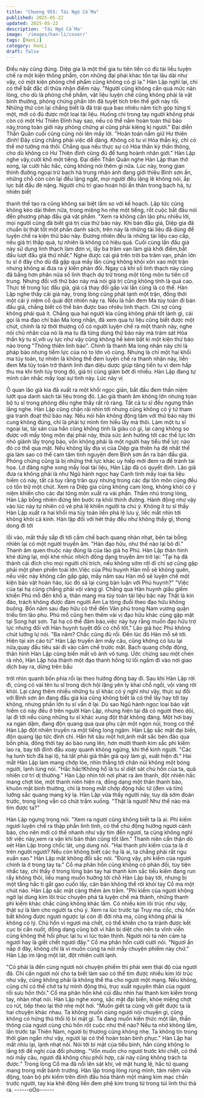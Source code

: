 ```yaml
---
title: "Chương 955: Tái Ngộ Cổ Ma"
published: 2025-05-22
updated: 2025-05-22
description: 'Tái Ngộ Cổ Ma'
image: '/images/han-li/cover/'
tags: [HanLi]
category: HanLi
draft: false
---
```


Điều này cũng đúng. Diệp gia là một thế gia tu tiên liền có đủ tài
liều luyện chế ra một kiện thông phẩm, còn những đại phái khác
tồn tại lâu dài như vậy, có một kiện phỏng chế phẩm cũng không
có gì lạ."
Hàn Lập nghĩ lại, chỉ có thể bất đắc dĩ thừa nhận điểm này.
"Người cũng không cần quá mức nản lòng, cho dù là phỏng chế
phẩm, vật liệu luyện chế cũng không phải là vật bình thường,
phỏng chừng phần lớn đã tuyệt tích trên thế giới này rồi. Những
thứ còn lại chẳng biết là đã trải qua bao nhiêu năm tích góp từng
tí một, mới có đủ được một loại tài liệu. Huống chi trong tay người
không phải còn có một Hư Thiên Đỉnh hay sao, nếu có thể nắm
hoàn toàn thử bảo này,trong toàn giới này phỏng chừng ai cũng
phải kiêng kị ngươi."
Đại diễn Thần Quân cuối cũng cũng nói lên mấy lời.
"Hoàn toán nắm giữ Hư thiên đỉnh! Đây cũng chẳng phải việc dễ
dàng. Không có tu vi Hóa thần kỳ, chỉ có thể mơ tưởng mà thôi.
Chẳng qua nếu thực sự có Hóa thần kỳ thần thông, cho dù không
có Hư Thiên đỉnh cũng đủ để tung hoành nhân giới."
Hàn Lập nghe vậy,cười khổ một tiếng.
Đại diễn Thần Quân nghe Hàn Lập than thở xong, lại cười hắc
hắc, cũng không nói thêm gì nữa.
Lúc này, trong gian thính đường ngoại trừ bạch hà trung nhân ảnh
đang giới thiệu Bình sơn ấn, những chỗ còn còn lại đều lặng ngắt,
mọi người đều lặng lẽ không nói, ắp lực bắt đầu đè nặng.
Người chủ trì giao hoán hội ẩn thân trong bạch hà, tự nhiên biết

thanh thế tạo ra cũng không sai biệt lắm so với kế hoạch. Lập tức
cũng không kéo dài thêm nữa, trong miệng ho nhẹ một tiếng, rốt
cuộc bắt đầu nói đến phương pháp đấu giá vật phẩm.
"Xem ra không cần lão phu nhiều lời, mọi người cũng đã biết giá
trị của thử bảo này. Khi bán đấu giá, Diệp gia đã chuẩn bị thật tốt
một phần danh sách, trên này là những tài liệu đã dùng để luyện
chế ra kiện thử bảo này. Đương nhiên đều là những tài liệu cao
cấp, nếu giá trị thấp quá, tự nhiên là không có hiệu quả. Cuối
cùng lần đấu giá này sử dụng linh thạch làm đơn vị, lấy ba trăm
vạn làm giá khởi điểm,bắt đầu lượt đấu giá thứ nhất."
Nghe được cái giá trên trời ba trăm vạn, phần lớn tu sĩ ở đây cho
dù đã gặp qua mấy lần cũng không khỏi xôn xao một trận nhưng
không ai đưa ra ý kiến phản đối. Ngay cả khi số linh thạch này
cũng đã bằng hơn phân nửa số linh thạch dự trữ trong một tông
môn tu tiên cỡ trung. Nhưng đối với thử bảo này mà nói giá trị
cũng không tính là quá cao. Thực tế trong lúc đấu giá, giá cả thay
đổi gấp vài lần cũng là có thể.
Hàn Lập nghe thấy cái giá này, trong lòng cũng phát lạnh một
trận, đồng thời một cái ý niệm cổ quái đột nhiên nảy ra. Nếu là
hắn đem Ma tủy toản đi bán đấu giá, chẳng biết có thể bán được
bao nhiêu linh thạch. Chỉ sợ cũng không phải quá ít.
Chẳng qua hai người kia cũng không phải tốt lành gì, cái gọi là ma
đạo chí bảo Ma long nhận, đã xem qua tư liệu cũng biết được một
chút, chính là từ thời thượng cổ có người luyện chế ra một thanh
này, nghe nói chủ nhân của nó là ma tu đã từng dùng thử bảo này
mà trảm sát Hóa thần kỳ tu sĩ,với uy lực như vậy cũng không hề
kém bất kì một kiện thử bảo nào trong "Thông thiên linh bảo".
Chính là thanh Ma long nhận này chỉ là pháp bảo nhưng tiềm lực
của nó to lớn vô cùng.
Nhưng là chỉ một hai khối ma tủy toản, tự nhiên là không thể đem
luyện chế ra thanh nhận này, liền đem Ma tủy toản trở thành linh
đan diệu dược giúp tăng tiến tu vi đem hấp thu ma khí tinh túy
trong đó, giá trị cũng giảm bớt đi nhiều.
Hàn Lập đang tự mình cân nhắc mấy loại sự tình này. Lúc này vị

Ô quan lão giả kia đã xuất ra một khối ngọc giản, bắt đầu đem
thần niệm lướt qua danh sách tài liệu trong đó.
Lão giả thanh âm không lớn nhưng toàn bộ tu sĩ trong phòng đều
nghe thấy rất rõ ràng.
Tất cả tu sĩ đều ngưng thần lắng nghe. Hàn Lập cũng chận rãi
nhìn tới nhưng cũng không có ý tứ tham gia tranh đoạt thử bảo
này.
Nếu nói hắn không động tâm với thử bảo này thì cung không
đúng, chỉ là phải tự mình tìm hiểu lấy mà thôi.
Làm một tu sĩ ngoại lai, tài sản của hắn cũng không tính là giàu có
gì, lại càng không so được với mấy tông môn đại phái này, thừa
sức ảnh hưởng tới các thế lực lớn nhỏ giành lấy trọng bảo, vốn
không phải là một người hay tiểu thế lực nào đó có thể qua mặt.
Nếu không lấy địa vị của Diệp gia thiên hạ đệ nhất thế gia làm sao
có thể cam tâm tình nguyện đem Bình sơn ấn ra bán đấu giá.
Phỏng chừng cũng là bị những thế lực khác uy hiếp mới đem ra
để tránh tai họa.
Lơ đãng nghe xong mấy loại tài liệu, Hàn Lập đã có quyết định.
Lão giả đưa ra không phải là như Ngũ hành ngọc hay Canh tinh
mấy loại tìa liệu hiếm có này, tất cả tuy rằng trân quý nhưng trong
các đại tôn môn cũng đều có tồn trữ một chút. Xem ra Diệp gia
cũng không cam lòng, không khỏi có ý niệm khiến cho các đại
tông môn xuất ra vài phần.
Thầm nhủ trong lòng, Hàn Lập bỗng nhiên đứng lên bước ra khỏi
thính đường.
Hành động như vậy vào lúc này tự nhiên có vẻ phá lệ khiến người
ta chú ý. Không ít tu sĩ thấy Hàn Lập xuất ra hai khối ma tủy toản
liền phá lệ lưu ý, liếc mắt nhìn tới không khỏi cả kinh.
Hàn lập đối với hét thảy đều như không thấy gì, thong dong đi tới

lỗi vào, mắt thấy sắp đi tới cấm chế bạch quang nhàn nhạt, bên
tai bỗng nhiên lại có một người truyền âm.
"Hàn đạo hữu, như thế nào lại bỏ đi."
Thanh âm quen thuộc này đúng là của lão giả họ Phú.
Hàn Lập thân hình khé dừng lại, mội khé nhúc nhích đồng dạng
truyền âm trở lại:
"Tại hạ đã thành cái đích cho mọi người chỉ trích, nếu không sớm
rới đi chỉ sợ cũng gặp phải một phen phiền toái lớn.Việc của Phú
huynh Hàn mỗ sẽ không quên, nếu việc này không cần gấp gáp,
mấy năm sau Hàn mỗ sẽ luyện chế một kiện bảo vật hoàn hảo,
lúc đó sã lại cùng bàn luận với Phú huynh?"
"Việc của tại hạ cũng chẳng phải vội vàng gì. Chẳng qua Hàn
huynh giấu giếm khiến Phú mỗ đến khổ a, thân mang ma tủy toản
tài liệu bậc này
Thật là kín đáo, trách không được đám người Âm La tông đuổi
theo đạo hữu không buông. Bốn năm sau đạo hữu có thể đến
Vân phủ trong Nam vương quận triều tìm lão phu. Phú mỗ cũng
hẹn thêm vài vị đạo hữu khác cùng gặp mặt tại Song hạt sơn. Tại
hạ có thể đảm bảo,việc này tuy rằng muốn đạo hữu trợ lực nhưng
đối với Hàn huynh tuyệt đối có chỗ tốt."
Lão giả học Phú không chút lưỡng lự nói.
"Ba năm? Chắc cũng đủ rồi. Đến lúc đó Hàn mỗ sẽ tới. Hiện tại
xin cáo từ"
Hàn Lập truyền âm mấy câu, cũng không có lưu lại nữa,quay đầu
tiêu sái đi vào cấm chế trước mặt.
Bạch quang chớp động, thân hình Hàn Lập cũng biến mất vô ảnh
vô tung.
Ước chừng sau một chén rà nhỏ, Hàn Lập hóa thành một đạo
thanh hồng từ lối ngầm đi vào nơi giao dịch bay ra, dừng trên bầu

trời nhìn quanh bốn phía rồi lại theo hướng đông bay đi.
Sau khi Hàn Lập rời đi, cũng có vài tên tu sĩ trong dịch hội lặng
yên ly khai chỗ ngồi, vội vàng rời khỏi.
Lại càng thêm nhiều những tu sĩ khác có ý nghĩ như vậy, thực sự
đối với Bình sơn ấn đang đấu giá kia cũng không biết là có thể lấy
hay tới tay không, nhưng phần lớn tu sĩ vẫn ở lại.
Dù sao Ngũ hành ngọc loại bảo vật hiếm có này đều ở trên người
Hàn Lập, nhưng hiện tại đã có người theo dõi, lại đi tới nếu cùng
những tu sĩ khác xung đột thật không đáng.
Một hơi bay xa ngàn dặm, đang độn quang qua qua phụ cận một
ngọn núi, trong cơ thể Hàn Lập đột nhiên truyền ra một tiếng long
ngâm.
Hàn Lập sắc mặt đại biến, độn quang lập tức đình chỉ.
Hắn hít sâu một hơi,ánh mắt sắc bén đảo qua bốn phía, đồng thời
tay áo bào rung lên, hơn mười thanh kim sắc phi kiếm lao ra, bay
tới đỉnh đầu xoay quanh không ngừng, khí thế kinh người.
"Các hạ tunh tích đã bại lộ, hà tất phải giả thần giả quỷ làm gì,
xuất hiện đi." Hai mắt Hàn Lập lam mang chớp lóe, nhìn thẳng tới
chân núi không một bóng người, lạnh lùng nói.
"Hắc hắc!Không hổ là tu sĩ diệt sát chủ hồn của ta, quả nhiên cơ
trí dị thường."
Hàn Lập nhìn tới nơi phát ra âm thanh, đột nhiên hắc mang chợt
lóe, một thanh niên hiện ra, đồng dạng một thân thanh bào, khuôn
mặt bình thường, chỉ là trong mắt chớp động hắc tử (đen và tím)
lưỡng sắc quang mang kỳ lạ.
Hàn Lập vừa thấy người này, tuy dã sớm đoán trước, trong lòng
vẫn có chút trầm xuống.
"Thật là ngươi! Như thế nào mà tìm được ta?"

Hàn Lập ngưng trọng nói.
"Xem ra ngươi cũng không biết ta là ai. Phi kiếm ngươi luyện chế
ra thập phần linh tính, có thể chủ động hướng ngươi cảnh báo,
cho nên mới có thể nhanh như vậy tìm đến ngươi, ta cũng không
nghĩ tới việc này,xem ra vận khí bản thân cũng tốt lắm." Thanh
niên cẩn thận dò xét Hàn Lập trong chốc lát, ung dung nói.
"Hai thanh phi kiếm của ta là ở trên người ngươi? Nếu còn không
biết các hạ là ai, ta chẳng phải rất ngu xuẩn sao."
Hàn Lập mặt không đổi sắc nói.
"Đúng vậy, phi kiếm của ngươi chính là ở trong tay ta."
Cổ ma phân hồn cũng không có phản đối, tùy tiện nhấc tay, chỉ
thấy ờ trong lòng bàn tay hai thanh kim sắc tiểu kiếm đang run rẩy
không thôi, liều mạng muốn hướng tới chỗ Hàn Lập bay tới,
nhưng bị một tầng hắc ti gắt gao cuốn lấy, căn bản không thể rời
khỏi tay Cổ ma một chút nào.
Hàn Lập sắc mặt càng thêm âm trầm.
"Phi kiếm của ngươi không ngờ lại dùng kim lôi trúc chuyên phá
tà luyện chế mà thành, những thanh phi kiếm khác chắc cũng
không khác lắm. Có nhiều kim lôi trúc như vậy, thật sự là làm cho
người ta chú ý. Xem ra lúc trước tại Trụy ma cốc, chủ hồn bắt
không được ngươi ngược lại còn đi đời nhà ma, cũng không phải
là không có lý. Chủ hồn vì ngươi mà chết, có thể khiến cho ta
tránh được kết cục bị cắn nuốt, đồng dạng cũng bởi vì hắn bị diệt
cho nên ta vĩnh viễn cũng không thể hồi phục lại tu vi lúc toàn
thịnh. Ngươi nói ta nên cảm tạ ngươi hay là giết chết ngươi đây."
Cổ ma phân hồn cười cười nói.
"Ngươi ẩn nấp ở đây, không chỉ là vì muốn cùng ta nói mấy
chuyện phiếm này chứ."
Hàn Lập im lặng một lát, đột nhiên cười lạnh.

"Có phải là đến cùng ngươi nói chuyện phiếm thì phải xem thái độ
của ngươi đã. Chỉ cần ngươi nói cho ta biết làm sao có thể tìm
được nhiều kim lôi trúc như vậy, cũng không phải là không thể tha
cho ngươi một mạng. Nếu không, cũng chỉ có thể chờ ta tự mình
động thủ, trục xuất nguyên thần của ngươi rồi sưu hồn thôi."
Cổ ma phân hồn khẽ cúi đầu nhìn hai thanh kim kiếm trong tay,
nhàn nhạt nói.
Hàn Lập nghe xong, sắc mặt đại biến, khóe miệng chợt co rút,
tiếp theo lại thở nhẹ một hơi.
"Muốn giết ta cùng với giết được ta là hai chuyện khác nhau. Ta
không muốn cùng ngươi nói chuyện gì, cũng không có hứng thú
thổi lộ bí mật gì. Ta đang muốn kiến thức một lần, thần thông của
ngươi cùng chủ hồn rốt cuộc như thế nào? Nếu ta nhớ không
lầm, lần trước tại Thiên Nam, ngươi bị thương cũng không nhẹ.
Ta không tin trong thời gian ngắn như vậy, ngươi lại có thể hoàn
toàn bình phục."
Hàn Lập hai mắt nhíu lại, lạnh nhạt nói.
Nói tới bí mật của tiểu bình, hắn cũng không lo lắng tới đề nghị
của đối phương.
"Vốn muốn cho ngươi trước khi chết, có thể nói mấy câu, ngươi
đã không chịu phối hợp, cái này cũng không trách ta được."
Trong lòng Cổ ma đã nổi lên sát khí, vẻ mặt hung lệ, hắc tử quang
mang trong mắt bành trướng.
Hàn lập trong lòng rùng mình, tâm niệm vừa động, toàn bộ phi
kiếm trên đỉnh đầu hóa thành một mảng kim mạc chắn trước
người, tay kia khẽ động liền đem phệ kim trung từ trong túi linh
thú thả ra.
------oOo------

